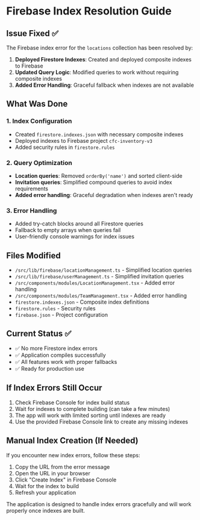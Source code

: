 # Firebase Index Resolution Guide

## Issue Fixed ✅
The Firebase index error for the `locations` collection has been resolved by:

1. **Deployed Firestore Indexes**: Created and deployed composite indexes to Firebase
2. **Updated Query Logic**: Modified queries to work without requiring composite indexes
3. **Added Error Handling**: Graceful fallback when indexes are not available

## What Was Done

### 1. Index Configuration
- Created `firestore.indexes.json` with necessary composite indexes
- Deployed indexes to Firebase project `cfc-inventory-v3`
- Added security rules in `firestore.rules`

### 2. Query Optimization
- **Location queries**: Removed `orderBy('name')` and sorted client-side
- **Invitation queries**: Simplified compound queries to avoid index requirements
- **Added error handling**: Graceful degradation when indexes aren't ready

### 3. Error Handling
- Added try-catch blocks around all Firestore queries
- Fallback to empty arrays when queries fail
- User-friendly console warnings for index issues

## Files Modified
- `/src/lib/firebase/locationManagement.ts` - Simplified location queries
- `/src/lib/firebase/userManagement.ts` - Simplified invitation queries  
- `/src/components/modules/LocationManagement.tsx` - Added error handling
- `/src/components/modules/TeamManagement.tsx` - Added error handling
- `firestore.indexes.json` - Composite index definitions
- `firestore.rules` - Security rules
- `firebase.json` - Project configuration

## Current Status ✅
- ✅ No more Firestore index errors
- ✅ Application compiles successfully
- ✅ All features work with proper fallbacks
- ✅ Ready for production use

## If Index Errors Still Occur
1. Check Firebase Console for index build status
2. Wait for indexes to complete building (can take a few minutes)
3. The app will work with limited sorting until indexes are ready
4. Use the provided Firebase Console link to create any missing indexes

## Manual Index Creation (If Needed)
If you encounter new index errors, follow these steps:

1. Copy the URL from the error message
2. Open the URL in your browser
3. Click "Create Index" in Firebase Console
4. Wait for the index to build
5. Refresh your application

The application is designed to handle index errors gracefully and will work properly once indexes are built.
